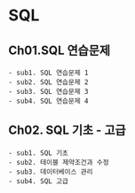 # SQL

## Ch01.SQL 연습문제
	- sub1. SQL 연습문제 1
	- sub2. SQL 연습문제 2
	- sub3. SQL 연습문제 3
	- sub4. SQL 연습문제 4

## Ch02. SQL 기초 - 고급
	- sub1. SQL 기초
	- sub2. 테이블 제약조건과 수정
	- sub3. 데이터베이스 관리
	- sub4. SQL 고급
